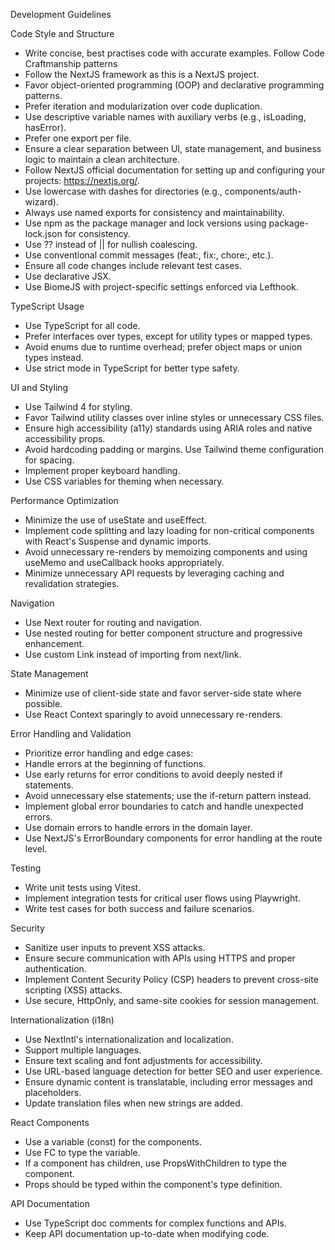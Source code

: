 Development Guidelines

Code Style and Structure

- Write concise, best practises code with accurate examples. Follow Code Craftmanship patterns
- Follow the NextJS framework as this is a NextJS project.
- Favor object-oriented programming (OOP) and declarative programming patterns.
- Prefer iteration and modularization over code duplication.
- Use descriptive variable names with auxiliary verbs (e.g., isLoading, hasError).
- Prefer one export per file.
- Ensure a clear separation between UI, state management, and business logic to maintain a clean architecture.
- Follow NextJS official documentation for setting up and configuring your projects: https://nextjs.org/.
- Use lowercase with dashes for directories (e.g., components/auth-wizard).
- Always use named exports for consistency and maintainability.
- Use npm as the package manager and lock versions using package-lock.json for consistency.
- Use ?? instead of || for nullish coalescing.
- Use conventional commit messages (feat:, fix:, chore:, etc.).
- Ensure all code changes include relevant test cases.
- Use declarative JSX.
- Use BiomeJS with project-specific settings enforced via Lefthook.

TypeScript Usage

- Use TypeScript for all code.
- Prefer interfaces over types, except for utility types or mapped types.
- Avoid enums due to runtime overhead; prefer object maps or union types instead.
- Use strict mode in TypeScript for better type safety.

UI and Styling

- Use Tailwind 4 for styling.
- Favor Tailwind utility classes over inline styles or unnecessary CSS files.
- Ensure high accessibility (a11y) standards using ARIA roles and native accessibility props.
- Avoid hardcoding padding or margins. Use Tailwind theme configuration for spacing.
- Implement proper keyboard handling.
- Use CSS variables for theming when necessary.

Performance Optimization

- Minimize the use of useState and useEffect.
- Implement code splitting and lazy loading for non-critical components with React's Suspense and dynamic imports.
- Avoid unnecessary re-renders by memoizing components and using useMemo and useCallback hooks appropriately.
- Minimize unnecessary API requests by leveraging caching and revalidation strategies.

Navigation

- Use Next router for routing and navigation.
- Use nested routing for better component structure and progressive enhancement.
- Use custom Link instead of importing from next/link.

State Management

- Minimize use of client-side state and favor server-side state where possible.
- Use React Context sparingly to avoid unnecessary re-renders.

Error Handling and Validation

- Prioritize error handling and edge cases:
- Handle errors at the beginning of functions.
- Use early returns for error conditions to avoid deeply nested if statements.
- Avoid unnecessary else statements; use the if-return pattern instead.
- Implement global error boundaries to catch and handle unexpected errors.
- Use domain errors to handle errors in the domain layer.
- Use NextJS's ErrorBoundary components for error handling at the route level.

Testing

- Write unit tests using Vitest.
- Implement integration tests for critical user flows using Playwright.
- Write test cases for both success and failure scenarios.

Security

- Sanitize user inputs to prevent XSS attacks.
- Ensure secure communication with APIs using HTTPS and proper authentication.
- Implement Content Security Policy (CSP) headers to prevent cross-site scripting (XSS) attacks.
- Use secure, HttpOnly, and same-site cookies for session management.

Internationalization (i18n)

- Use NextIntl's internationalization and localization.
- Support multiple languages.
- Ensure text scaling and font adjustments for accessibility.
- Use URL-based language detection for better SEO and user experience.
- Ensure dynamic content is translatable, including error messages and placeholders.
- Update translation files when new strings are added.

React Components

- Use a variable (const) for the components.
- Use FC to type the variable.
- If a component has children, use PropsWithChildren to type the component.
- Props should be typed within the component's type definition.

API Documentation

- Use TypeScript doc comments for complex functions and APIs.
- Keep API documentation up-to-date when modifying code.
